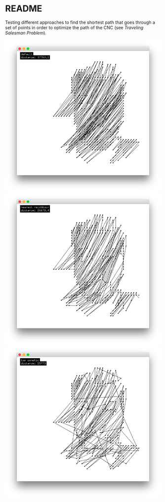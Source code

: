 # README

Testing different approaches to find the shortest path that goes through a set of points in order to optimize the path of the CNC (see *Traveling Salesman Problem*).

![default.png](default.png)
![nn.png](nn.png)
![ga.png](ga.png)